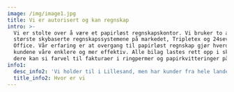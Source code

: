 ```yaml
---
image: /img/image1.jpg
title: Vi er autorisert og kan regnskap
intro: >-
  Vi er stolte over å være et papirløst regnskapskontor. Vi bruker to av de
  største skybaserte regnskapssystemene på markedet, Tripletex og 24seven
  Office. Vår erfaring er at overgang til papirløst regnskap gjør hverdagen for
  kundene våre enklere og mer effektiv. Alle bilag lastes rett opp i skyen og
  dere kan si farvel til fakturaer i ringpermer og papirkvitteringer på avveie.
info1:
  desc_info2: 'Vi holder til i Lillesand, men har kunder fra hele landet.'
  title_info2: Hvor er vi
---
```


